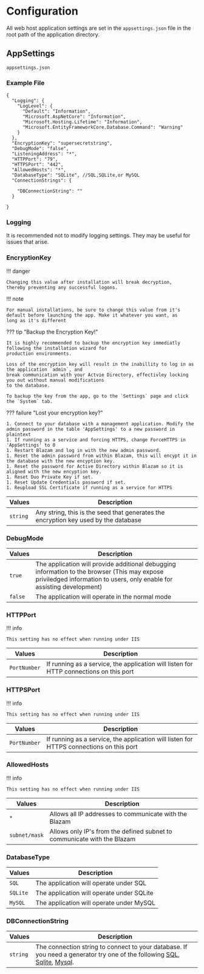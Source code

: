 ﻿# Configuration
All web host application settings are set in the `appsettings.json`
file in the root path of the application directory.
## AppSettings
`appsettings.json`
### Example File
```
{
  "Logging": {
    "LogLevel": {
      "Default": "Information",
      "Microsoft.AspNetCore": "Information",
      "Microsoft.Hosting.Lifetime": "Information",
      "Microsoft.EntityFrameworkCore.Database.Command": "Warning"
    }
  },
  "EncryptionKey": "supersecretstring",
  "DebugMode": "false",
  "ListeningAddress": "*",
  "HTTPPort": "79",
  "HTTPSPort": "442",
  "AllowedHosts": "*",
  "DatabaseType": "SQLite", //SQL,SQLite,or MySQL
  "ConnectionStrings": {

    "DBConnectionString": ""
  }

}
```
### Logging
It is recommended not to modify logging settings. They may be useful for issues that arise.


### EncryptionKey

!!! danger

    Changing this value after installation will break decryption,
    thereby preventing any successful logons.
   
!!! note

    For manual installations, be sure to change this value from it's
    default before launching the app. Make it whatever you want, as
    long as it's different

??? tip "Backup the Encryption Key!"

    It is highly recommended to backup the encryption key immediatly following the installation wizard for
    production environments.
    
    Loss of the encryption key will result in the inabillity to log in as the application `admin`, and
    break communication with your Actvie Directory, effectivley locking you out without manual modifications
    to the database.

    To backup the key from the app, go to the `Settings` page and click the `System` tab.

??? failure "Lost your encryption key?"
    
    1. Connect to your database with a management application. Modify the admin password in the table 'AppSettings' to a new password in plaintext
    1. If running as a service and forcing HTTPS, change ForceHTTPS in 'AppSettings' to 0
    1. Restart Blazam and log in with the new admin password.
    1. Reset the admin password from within Blazam, this will encypt it in the database with the new encyption key.
    1. Reset the password for Active Directory within Blazam so it is aligned with the new encyption key.
    1. Reset Duo Private Key if set.
    1. Reset Update Credentials password if set.
    1. Reupload SSL Certificate if running as a service for HTTPS

| Values      | Description                          |
| ----------- | ------------------------------------ |
| `string`      | Any string, this is the seed that generates the encryption key used by the database|

### DebugMode
| Values      | Description                          |
| ----------- | ------------------------------------ |
| `true`      | The application will provide additional debugging information to the browser (This may expose priviledged information to users, only enable for assisting development)  |
| `false`     | The application will operate in the normal mode |


### HTTPPort

!!! info

    This setting has no effect when running under IIS
| Values      | Description                          |
| ----------- | ------------------------------------ |
| `PortNumber`       | If running as a service, the application will listen for HTTP connections on this port|



### HTTPSPort

!!! info

    This setting has no effect when running under IIS
| Values      | Description                          |
| ----------- | ------------------------------------ |
| `PortNumber`       | If running as a service, the application will listen for HTTPS connections on this port|


### AllowedHosts

!!! info

    This setting has no effect when running under IIS
| Values      | Description                          |
| ----------- | ------------------------------------ |
| `*`         | Allows all IP addresses to communicate with the Blazam|
| `subnet/mask`| Allows only IP's from the defined subnet to communicate with the Blazam|

### DatabaseType
| Values      | Description                          |
| ----------- | ------------------------------------ |
| `SQL`       | The application will operate under SQL|
| `SQLite`    | The application will operate under SQLite|
| `MySQL`     | The application will operate under MySQL|


### DBConnectionString

| Values      | Description                          |
| ----------- | ------------------------------------ |
| `string`         | The connection string to connect to your database. If you need a generator try one of the following [SQL](https://www.aireforge.com/tools/sql-server-connection-string-generator), [Sqlite](https://www.connectionstrings.com/sqlite-net-provider/), [Mysql](https://dev.mysql.com/doc/connector-net/en/connector-net-connections-string.html).|

